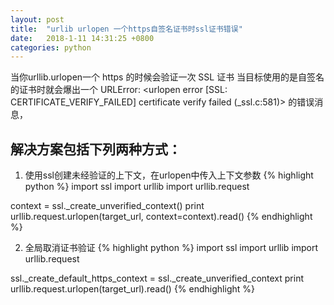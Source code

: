 ```yaml
---
layout: post
title:  "urlib urlopen 一个https自签名证书时ssl证书错误"
date:   2018-1-11 14:31:25 +0800
categories: python
---
```

当你urllib.urlopen一个 https 的时候会验证一次 SSL 证书
当目标使用的是自签名的证书时就会爆出一个
URLError: <urlopen error [SSL: CERTIFICATE_VERIFY_FAILED] certificate verify failed (_ssl.c:581)> 的错误消息，

## 解决方案包括下列两种方式：
1. 使用ssl创建未经验证的上下文，在urlopen中传入上下文参数
{% highlight python %}
import ssl
import urllib
import urllib.request

context = ssl._create_unverified_context()
print urllib.request.urlopen(target_url, context=context).read()
{% endhighlight %}

2. 全局取消证书验证
{% highlight python %}
import ssl
import urllib
import urllib.request

ssl._create_default_https_context = ssl._create_unverified_context
print urllib.request.urlopen(target_url).read()
{% endhighlight %}

